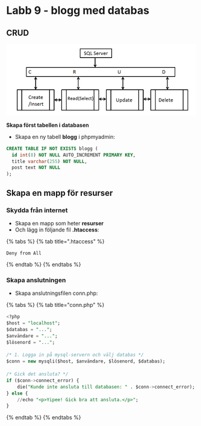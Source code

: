 # Labb 9 - blogg med databas

## CRUD

![](../.gitbook/assets/image%20%2875%29.png)



**Skapa först tabellen i databasen**

* Skapa en ny tabell **blogg** i phpmyadmin:

```sql
CREATE TABLE IF NOT EXISTS blogg (
  id int(8) NOT NULL AUTO_INCREMENT PRIMARY KEY,
  title varchar(255) NOT NULL,
  post text NOT NULL
);
```

## **Skapa en mapp för resurser**

### Skydda från internet

* Skapa en mapp som heter **resurser**
* Och lägg in följande fil **.htaccess**:

{% tabs %}
{% tab title=".htaccess" %}
```text
Deny from All
```
{% endtab %}
{% endtabs %}

### Skapa anslutningen

* Skapa anslutningsfilen conn.php:

{% tabs %}
{% tab title="conn.php" %}
```sql
<?php
$host = "localhost";
$databas = "...";
$användare = "...";
$lösenord = "...";

/* 1. Logga in på mysql-servern och välj databas */
$conn = new mysqli($host, $användare, $lösenord, $databas);

/* Gick det ansluta? */
if ($conn->connect_error) {
    die("Kunde inte ansluta till databasen: " . $conn->connect_error);
} else {
    //echo "<p>Yipee! Gick bra att ansluta.</p>";
}
```
{% endtab %}
{% endtabs %}

